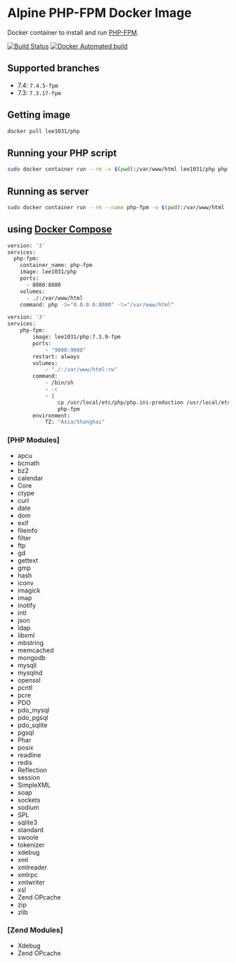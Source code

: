 # Alpine PHP-FPM Docker Image

Docker container to install and run [PHP-FPM](https://www.php.net/).

[![Build Status](https://travis-ci.org/lee1031/php.svg?branch=master)](https://travis-ci.org/lee1031/php)
[![Docker Automated build](https://img.shields.io/docker/automated/jrottenberg/ffmpeg.svg)](https://hub.docker.com/r/lee1031/php)

## Supported branches 
- 7.4: `7.4.5-fpm`
- 7.3: `7.3.17-fpm`




## Getting image

```sh
docker pull lee1031/php
```

## Running your PHP script

```sh
sudo docker container run --rm -v $(pwd):/var/www/html lee1031/php php index.php
```

## Running as server

```sh
sudo docker container run --rm --name php-fpm -v $(pwd):/var/www/html -p 8080:8080 lee1031/php php -S="0.0.0.0:8080" -t="/var/www/html"
```

## using  [Docker Compose](https://docs.docker.com/compose/)

```sh
version: '3'
services:
  php-fpm:
    container_name: php-fpm
    image: lee1031/php
    ports:
      - 8080:8080
    volumes:
      - ./:/var/www/html
    command: php -S="0.0.0.0:8080" -t="/var/www/html"
```

```sh
version: '3'
services:
    php-fpm:
        image: lee1031/php:7.3.9-fpm
        ports:
            - "9000:9000"
        restart: always
        volumes:
            - "./:/var/www/html:rw"
        command:
            - /bin/sh
            - -c
            - |
                cp /usr/local/etc/php/php.ini-production /usr/local/etc/php/php.ini
                php-fpm
        environment:
            TZ: "Asia/Shanghai"
```


### [PHP Modules]
- apcu
- bcmath
- bz2
- calendar
- Core
- ctype
- curl
- date
- dom
- exif
- fileinfo
- filter
- ftp
- gd
- gettext
- gmp
- hash
- iconv
- imagick
- imap
- inotify
- intl
- json
- ldap
- libxml
- mbstring
- memcached
- mongodb
- mysqli
- mysqlnd
- openssl
- pcntl
- pcre
- PDO
- pdo_mysql
- pdo_pgsql
- pdo_sqlite
- pgsql
- Phar
- posix
- readline
- redis
- Reflection
- session
- SimpleXML
- soap
- sockets
- sodium
- SPL
- sqlite3
- standard
- swoole
- tokenizer
- xdebug
- xml
- xmlreader
- xmlrpc
- xmlwriter
- xsl
- Zend OPcache
- zip
- zlib

### [Zend Modules]
- Xdebug
- Zend OPcache
